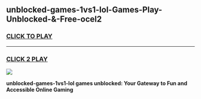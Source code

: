 
## unblocked-games-1vs1-lol-Games-Play-Unblocked-&-Free-ocel2
<h3>
<a href="https://premium76.site?title=unblocked-games-1vs1-lol&ref=24A">CLICK TO PLAY</a></h3>
<hr>

<h3>
<a href="https://premium76.site?title=unblocked-games-1vs1-lol&ref=24A">CLICK 2 PLAY</a>
  
</h3>

<a href="https://premium76.site?title=unblocked-games-1vs1-lol&ref=24A"><img src="https://clearcache.store/games.png"></a>


**unblocked-games-1vs1-lol games unblocked: Your Gateway to Fun and Accessible Online Gaming**
